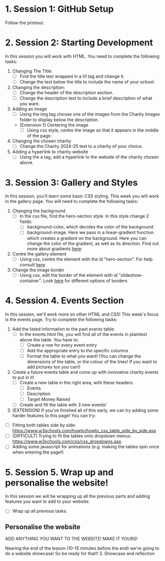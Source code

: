# 1. Session 1: GitHub Setup
Follow the printout.

# 2. Session 2: Starting Development
In this session you will work with HTML. You need to complete the following tasks:
1. Changing The Title:
    - [ ] Find the title text wrapped in a h1 tag and change it.
    - [ ] Change the text below the title to include the name of your school.
2. Changing the description:
    - [ ] Change the header of the description section.
    - [ ] Change the description text to include a brief description of what you want.
3. Adding an image
    - [ ] Using the img tag choose one of the images from the Charity Images folder to display below the description.
    - [Extension 1] Centering the image
        - [ ] Using css style, centre the image so that it appears in the middle of the page.
4. Changing the chosen charity
    - [ ] Change the Charity 2024-25 text to a charity of your choice.
5. Adding a hyperlink to charity website
    - [ ] Using the a tag, add a hyperlink to the website of the charity chosen above.

# 3. Session 3: Gallery and Styles
In this session, you'll learn some basic CSS styling. This week you will work in the gallery page. You will need to complete the following tasks:
1. Changing the background
    - [ ] In the css file, find the hero-section style. In this style change 2 fields:
        - [ ] background-color, which decides the color of the background
        - [ ] background-image. Here we pass in a linear-gradient function which creates a gradient on the background.
                Here you can change the color of the gradient, as well as its direction. Find out more about gradients <a href="https://www.w3schools.com/css/css3_gradients.asp">here</a>:
2. Centre the gallery element
    - [ ] Using css, centre the element with the id "hero-section". For help consult <a href="https://www.w3schools.com/css/css_align.asp">here</a>
3. Change the image border
    - [ ] Using css, edit the border of the element with id "slideshow-container". Look <a href="https://www.w3schools.com/css/css_border.asp">here</a>  for different options of borders

# 4. Session 4. Events Section
In this session, we'll work more on other HTML and CSS! This week's focus is the events page. Try to complete the following tasks:
1. Add the listed information to the past events table:
   - [ ] In the events.html file, you will find all of the events in plaintext above the table. You have to:
     - [ ] Create a row for every event entry
     - [ ] Add the appropriate entry to the specific columns
     - [ ] Format the table to what you want! (You can change the dimensions of the table, or the colour of the lines! If you want to add pictures too you can!)
2. Create a future events table and come up with innovative charity events to put in it!
   - [ ] Create a new table in the right area, with these headers:
      - [ ] Events
      - [ ] Description
      - [ ] Target Money Raised
   - [ ] Create and fill the table with 3 new events!

3. (EXTENSION) If you've finished all of this early, we can try adding some harder features to this page! You can try:
  - [ ] Fitting both tables side by side: https://www.w3schools.com/howto/howto_css_table_side_by_side.asp
  - [ ] (DIFFICULT) Trying to fit the tables onto dropdown menus: https://www.w3schools.com/css/css_dropdowns.asp
  - [ ] Adding some javascript for animations (e.g. making the tables spin once when entering the page!)

# 5. Session 5. Wrap up and personalise the website!
In this session we will be wrapping up all the previous parts and adding features you want to add to your website:
  - [ ] Wrap up all previous tasks.

## Personalise the website
ADD ANYTHING YOU WANT TO THE WEBSITE! MAKE IT YOURS!

Nearing the end of the lesson (10-15 minutes before the end) we're going to do a website showcase! So be ready for that!!
3. Showcase and reflection
